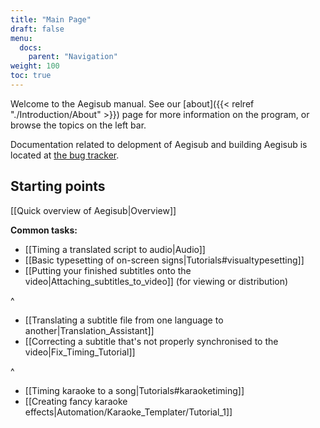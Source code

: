 ```yaml
---
title: "Main Page"
draft: false
menu:
  docs:
    parent: "Navigation"
weight: 100
toc: true
---
```



Welcome to the Aegisub manual. See our [about]({{< relref "./Introduction/About" >}}) page for more
information on the program, or browse the topics on the left bar.

Documentation related to delopment of Aegisub and building Aegisub is located
at [the bug tracker](http://devel.aegisub.org).

## Starting points

[[Quick overview of Aegisub|Overview]]

**Common tasks:**

* [[Timing a translated script to audio|Audio]]
* [[Basic typesetting of on-screen signs|Tutorials#visualtypesetting]]
* [[Putting your finished subtitles onto the video|Attaching_subtitles_to_video]] (for viewing or distribution)

^

* [[Translating a subtitle file from one language to another|Translation_Assistant]]
* [[Correcting a subtitle that's not properly synchronised to the video|Fix_Timing_Tutorial]]

^

* [[Timing karaoke to a song|Tutorials#karaoketiming]]
* [[Creating fancy karaoke effects|Automation/Karaoke_Templater/Tutorial_1]]
